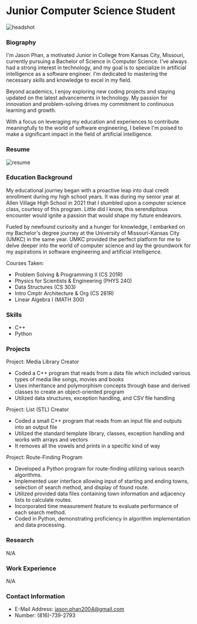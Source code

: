 # Junior Computer Science Student

![headshot](https://github.com/JasonPhan1/JasonPhan1.github.io/assets/98352769/797254bc-f5b6-4611-832a-0841b6474f46)

### Biography
I'm Jason Phan, a motivated Junior in College from Kansas City, Missouri, currently pursuing a Bachelor of Science in Computer Science. I've always had a strong interest in technology, and my goal is to specialize in artificial intelligence as a software engineer. I'm dedicated to mastering the necessary skills and knowledge to excel in my field.

Beyond academics, I enjoy exploring new coding projects and staying updated on the latest advancements in technology. My passion for innovation and problem-solving drives my commitment to continuous learning and growth.

With a focus on leveraging my education and experiences to contribute meaningfully to the world of software engineering, I believe I'm poised to make a significant impact in the field of artificial intelligence.

### Resume
![resume](https://github.com/JasonPhan1/JasonPhan1.github.io/assets/98352769/d3869ec9-1aba-40db-a3d2-338f6a33e816)

### Education Background
My educational journey began with a proactive leap into dual credit enrollment during my high school years. It was during my senior year at Allen Village High School in 2021 that I stumbled upon a computer science class, courtesy of this program. Little did I know, this serendipitous encounter would ignite a passion that would shape my future endeavors.

Fueled by newfound curiosity and a hunger for knowledge, I embarked on my Bachelor's degree journey at the University of Missouri-Kansas City (UMKC) in the same year. UMKC provided the perfect platform for me to delve deeper into the world of computer science and lay the groundwork for my aspirations in software engineering and artificial intelligence.

Courses Taken:
- Problem Solving & Programming II (CS 201R)
- Physics for Scientists & Engineering (PHYS 240)
- Data Structures (CS 303)
- Intro Cmptr Architecture & Org (CS 281R)
- Linear Algebra I (MATH 300)

### Skills
- C++
- Python

### Projects
Project: Media Library Creator
* Coded a C++ program that reads from a data file which included various types of media like songs, movies and books
* Uses inheritance and polymorphism concepts through base and derived classes to create an object-oriented program
* Utilized data structures, exception handling, and CSV file handling 

Project: List (STL) Creator
* Coded a small C++ program that reads from an input file and outputs into an output file
* Utilized the standard template library, classes, exception handling and works with arrays and vectors
* It removes all the vowels and prints in a specific kind of way

Project: Route-Finding Program

* Developed a Python program for route-finding utilizing various search algorithms.
* Implemented user interface allowing input of starting and ending towns, selection of search method, and display of found route.
* Utilized provided data files containing town information and adjacency lists to calculate routes.
* Incorporated time measurement feature to evaluate performance of each search method.
* Coded in Python, demonstrating proficiency in algorithm implementation and data processing.


### Research
N/A

### Work Experience
N/A

### Contact Information
- E-Mail Address: jason.phan2004@gmail.com
- Number: (816)-739-2793
